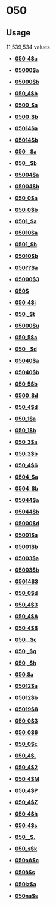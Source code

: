 # 050

## Usage

11,539,534 values

-   **[050\_4$a](../../tags/050/050_4a-1.md)**  

-   **[05000$a](../../tags/050/05000a-2.md)**  

-   **[05000$b](../../tags/050/05000b-3.md)**  

-   **[050\_4$b](../../tags/050/050_4b-4.md)**  

-   **[0500\_$a](../../tags/050/0500_a-5.md)**  

-   **[0500\_$b](../../tags/050/0500_b-6.md)**  

-   **[05014$a](../../tags/050/05014a-7.md)**  

-   **[05014$b](../../tags/050/05014b-8.md)**  

-   **[050\_\_$a](../../tags/050/050__a-9.md)**  

-   **[050\_\_$b](../../tags/050/050__b-10.md)**  

-   **[05004$a](../../tags/050/05004a-11.md)**  

-   **[05004$b](../../tags/050/05004b-12.md)**  

-   **[050\_0$a](../../tags/050/050_0a-13.md)**  

-   **[050\_0$b](../../tags/050/050_0b-14.md)**  

-   **[0501\_$a](../../tags/050/0501_a-15.md)**  

-   **[05010$a](../../tags/050/05010a-16.md)**  

-   **[0501\_$b](../../tags/050/0501_b-17.md)**  

-   **[05010$b](../../tags/050/05010b-18.md)**  

-   **[050??$a](../../tags/050/050__a-19.md)**  

-   **[05000$3](../../tags/050/050003-20.md)**  

-   **[050$](../../tags/050/050-21.md)**  

-   **[050\_4$i](../../tags/050/050_4i-22.md)**  

-   **[050,\_$t](../../tags/050/050__t-23.md)**  

-   **[05000$u](../../tags/050/05000u-24.md)**  

-   **[050\_5$a](../../tags/050/050_5a-25.md)**  

-   **[050\_\_$d](../../tags/050/050__d-26.md)**  

-   **[05040$a](../../tags/050/05040a-27.md)**  

-   **[05040$b](../../tags/050/05040b-28.md)**  

-   **[050\_5$b](../../tags/050/050_5b-29.md)**  

-   **[0500\_$d](../../tags/050/0500_d-30.md)**  

-   **[050\_4$d](../../tags/050/050_4d-31.md)**  

-   **[050\_1$a](../../tags/050/050_1a-32.md)**  

-   **[050\_1$b](../../tags/050/050_1b-33.md)**  

-   **[050\_3$a](../../tags/050/050_3a-34.md)**  

-   **[050\_3$b](../../tags/050/050_3b-35.md)**  

-   **[050\_4$6](../../tags/050/050_46-36.md)**  

-   **[0504\_$a](../../tags/050/0504_a-37.md)**  

-   **[0504\_$b](../../tags/050/0504_b-38.md)**  

-   **[05044$a](../../tags/050/05044a-39.md)**  

-   **[05044$b](../../tags/050/05044b-40.md)**  

-   **[05000$d](../../tags/050/05000d-41.md)**  

-   **[05001$a](../../tags/050/05001a-42.md)**  

-   **[05001$b](../../tags/050/05001b-43.md)**  

-   **[05003$a](../../tags/050/05003a-44.md)**  

-   **[05003$b](../../tags/050/05003b-45.md)**  

-   **[05014$3](../../tags/050/050143-46.md)**  

-   **[050\_0$d](../../tags/050/050_0d-47.md)**  

-   **[050\_4$3](../../tags/050/050_43-48.md)**  

-   **[050\_4$A](../../tags/050/050_4a-49.md)**  

-   **[050\_4$B](../../tags/050/050_4b-50.md)**  

-   **[050\_\_$c](../../tags/050/050__c-51.md)**  

-   **[050,\_$g](../../tags/050/050__g-52.md)**  

-   **[050,\_$h](../../tags/050/050__h-53.md)**  

-   **[050.$a](../../tags/050/050_a-54.md)**  

-   **[05012$a](../../tags/050/05012a-55.md)**  

-   **[05012$b](../../tags/050/05012b-56.md)**  

-   **[05019$8](../../tags/050/050198-57.md)**  

-   **[050\_0$3](../../tags/050/050_03-58.md)**  

-   **[050\_0$6](../../tags/050/050_06-59.md)**  

-   **[050\_0$c](../../tags/050/050_0c-60.md)**  

-   **[050\_4$.](../../tags/050/050_4_-61.md)**  

-   **[050\_4$2](../../tags/050/050_42-62.md)**  

-   **[050\_4$M](../../tags/050/050_4m-63.md)**  

-   **[050\_4$P](../../tags/050/050_4p-64.md)**  

-   **[050\_4$Z](../../tags/050/050_4z-65.md)**  

-   **[050\_4$h](../../tags/050/050_4h-66.md)**  

-   **[050\_4$s](../../tags/050/050_4s-67.md)**  

-   **[050\_\_$.](../../tags/050/050___-68.md)**  

-   **[050\_s$k](../../tags/050/050_sk-69.md)**  

-   **[050aA$c](../../tags/050/050aac-70.md)**  

-   **[050a︡$s](../../tags/050/050a︡s-71.md)**  

-   **[050iz$a](../../tags/050/050iza-72.md)**  

-   **[050na$s](../../tags/050/050nas-73.md)**  


